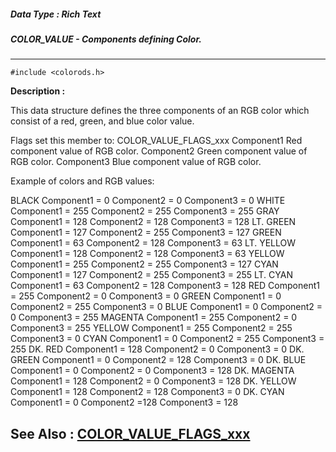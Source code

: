 ##### Data Type : Rich Text
##### COLOR_VALUE - Components defining Color.
---
```
#include <colorods.h>
```
**Description :**

This data structure defines the three components of an RGB color which consist 
of a red, green, and blue color value.

Flags  set this member to: COLOR_VALUE_FLAGS_xxx
Component1 Red component value of RGB color.
Component2 Green component value of RGB color.
Component3 Blue component value of RGB color.

Example of colors and RGB values: 

BLACK  Component1 = 0 Component2 = 0 Component3 = 0
WHITE  Component1 = 255 Component2 = 255 Component3 = 255
GRAY  Component1 = 128 Component2 = 128 Component3 = 128
LT. GREEN  Component1 = 127 Component2 = 255 Component3 = 127
GREEN  Component1 = 63 Component2 = 128 Component3 = 63
LT. YELLOW Component1 = 128 Component2 = 128 Component3 = 63
YELLOW  Component1 = 255 Component2 = 255 Component3 = 127
CYAN  Component1 = 127 Component2 = 255 Component3 = 255
LT. CYAN  Component1 = 63 Component2 = 128 Component3 = 128
RED  Component1 = 255 Component2 = 0 Component3 = 0
GREEN  Component1 = 0 Component2 = 255 Component3 = 0
BLUE  Component1 = 0 Component2 = 0 Component3 = 255
MAGENTA  Component1 = 255 Component2 = 0 Component3 = 255
YELLOW  Component1 = 255 Component2 = 255 Component3 = 0
CYAN  Component1 = 0 Component2 = 255 Component3 = 255
DK. RED  Component1 = 128 Component2 = 0 Component3 = 0
DK. GREEN Component1 = 0 Component2 = 128 Component3 = 0
DK. BLUE  Component1 = 0 Component2 = 0 Component3 = 128
DK. MAGENTA Component1 = 128 Component2 = 0 Component3 = 128
DK. YELLOW Component1 = 128 Component2 = 128 Component3 = 0
DK. CYAN  Component1 = 0 Component2 =128 Component3 = 128

**See Also :**
[COLOR_VALUE_FLAGS_xxx](/domino-c-api-docs/reference/Symb/COLOR_VALUE_FLAGS_xxx)
---
